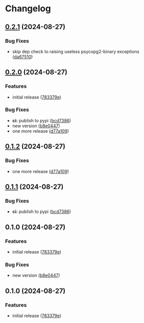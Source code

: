 # Changelog

## [0.2.1](https://github.com/uptick/uptick-observability/compare/uptick-observability-v0.2.0...uptick-observability-v0.2.1) (2024-08-27)


### Bug Fixes

* skip dep check to raising useless psycopg2-binary exceptions ([da67510](https://github.com/uptick/uptick-observability/commit/da67510caf80f2432fef300471fc058b2ac34a03))

## [0.2.0](https://github.com/uptick/uptick-observability/compare/uptick-observability-v0.1.2...uptick-observability-v0.2.0) (2024-08-27)


### Features

* initial release ([783379e](https://github.com/uptick/uptick-observability/commit/783379e6545e47384d3145557e2e9a90009b5b4f))


### Bug Fixes

* **ci:** publish to pypi ([bcd7386](https://github.com/uptick/uptick-observability/commit/bcd73863e9ed8e7f9d02cdeec11eaaaf19dcbaa5))
* new version ([b8e0447](https://github.com/uptick/uptick-observability/commit/b8e04474e7588fd32226f82ccbd410968ca75a99))
* one more release ([d77a109](https://github.com/uptick/uptick-observability/commit/d77a109fa3ba46fcc24bc6a3f5e006cbff412c5d))

## [0.1.2](https://github.com/uptick/uptick-observability/compare/uptick-observability-v0.1.1...uptick-observability-v0.1.2) (2024-08-27)


### Bug Fixes

* one more release ([d77a109](https://github.com/uptick/uptick-observability/commit/d77a109fa3ba46fcc24bc6a3f5e006cbff412c5d))

## [0.1.1](https://github.com/uptick/uptick-observability/compare/uptick-observability-v0.1.0...uptick-observability-v0.1.1) (2024-08-27)


### Bug Fixes

* **ci:** publish to pypi ([bcd7386](https://github.com/uptick/uptick-observability/commit/bcd73863e9ed8e7f9d02cdeec11eaaaf19dcbaa5))

## 0.1.0 (2024-08-27)


### Features

* initial release ([783379e](https://github.com/uptick/uptick-observability/commit/783379e6545e47384d3145557e2e9a90009b5b4f))


### Bug Fixes

* new version ([b8e0447](https://github.com/uptick/uptick-observability/commit/b8e04474e7588fd32226f82ccbd410968ca75a99))

## 0.1.0 (2024-08-27)


### Features

* initial release ([783379e](https://github.com/uptick/uptick-observability/commit/783379e6545e47384d3145557e2e9a90009b5b4f))
